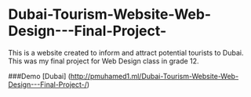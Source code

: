 # Dubai-Tourism-Website-Web-Design---Final-Project-
This is a website created to inform and attract potential tourists to Dubai. This was my final project for Web Design class in grade 12.

###Demo
[Dubai] (http://pmuhamed1.ml/Dubai-Tourism-Website-Web-Design---Final-Project-/)
